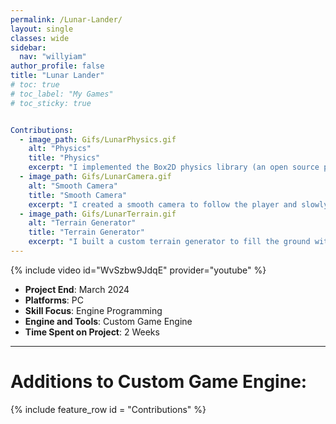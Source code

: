 ```yaml
---
permalink: /Lunar-Lander/
layout: single
classes: wide
sidebar:
  nav: "willyiam"
author_profile: false
title: "Lunar Lander"
# toc: true
# toc_label: "My Games"
# toc_sticky: true


Contributions:
  - image_path: Gifs/LunarPhysics.gif
    alt: "Physics"
    title: "Physics"
    excerpt: "I implemented the Box2D physics library (an open source physics engine)."
  - image_path: Gifs/LunarCamera.gif
    alt: "Smooth Camera"
    title: "Smooth Camera"
    excerpt: "I created a smooth camera to follow the player and slowly zoom in as we approach landing."
  - image_path: Gifs/LunarTerrain.gif
    alt: "Terrain Generator"
    title: "Terrain Generator"
    excerpt: "I built a custom terrain generator to fill the ground with debris and unlandable area's."
---
```

{% include video id="WvSzbw9JdqE" provider="youtube" %}
  
- **Project End**: March 2024 
- **Platforms**: PC
- **Skill Focus**: Engine Programming 
- **Engine and Tools**: Custom Game Engine
- **Time Spent on Project**: 2 Weeks

---

# Additions to Custom Game Engine:

{% include feature_row id = "Contributions" %}

